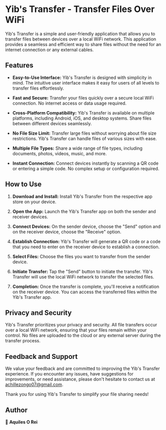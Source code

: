 # Yib's Transfer - Transfer Files Over WiFi


Yib's Transfer is a simple and user-friendly application that allows you to transfer files between devices over a local WiFi network. This application provides a seamless and efficient way to share files without the need for an internet connection or any external cables.

## Features

- **Easy-to-Use Interface:** Yib's Transfer is designed with simplicity in mind. The intuitive user interface makes it easy for users of all levels to transfer files effortlessly.

- **Fast and Secure:** Transfer your files quickly over a secure local WiFi connection. No internet access or data usage required.

- **Cross-Platform Compatibility:** Yib's Transfer is available on multiple platforms, including Android, iOS, and desktop systems. Share files between different devices seamlessly.

- **No File Size Limit:** Transfer large files without worrying about file size restrictions. Yib's Transfer can handle files of various sizes with ease.

- **Multiple File Types:** Share a wide range of file types, including documents, photos, videos, music, and more.

- **Instant Connection:** Connect devices instantly by scanning a QR code or entering a simple code. No complex setup or configuration required.

## How to Use

1. **Download and Install:** Install Yib's Transfer from the respective app store on your device.

2. **Open the App:** Launch the Yib's Transfer app on both the sender and receiver devices.

3. **Connect Devices:** On the sender device, choose the "Send" option and on the receiver device, choose the "Receive" option.

4. **Establish Connection:** Yib's Transfer will generate a QR code or a code that you need to enter on the receiver device to establish a connection.

5. **Select Files:** Choose the files you want to transfer from the sender device.

6. **Initiate Transfer:** Tap the "Send" button to initiate the transfer. Yib's Transfer will use the local WiFi network to transfer the selected files.

7. **Completion:** Once the transfer is complete, you'll receive a notification on the receiver device. You can access the transferred files within the Yib's Transfer app.

## Privacy and Security

Yib's Transfer prioritizes your privacy and security. All file transfers occur over a local WiFi network, ensuring that your files remain within your control. No files are uploaded to the cloud or any external server during the transfer process.

## Feedback and Support

We value your feedback and are committed to improving the Yib's Transfer experience. If you encounter any issues, have suggestions for improvements, or need assistance, please don't hesitate to contact us at achillezongo07@gmail.com.

Thank you for using Yib's Transfer to simplify your file sharing needs!

## Author

👤 **Aquiles O Rei**
